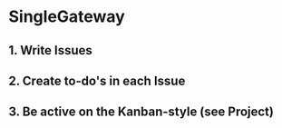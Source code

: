 # SingleGateway

## 1. Write Issues
## 2. Create to-do's in each Issue
## 3. Be active on the Kanban-style (see Project)
